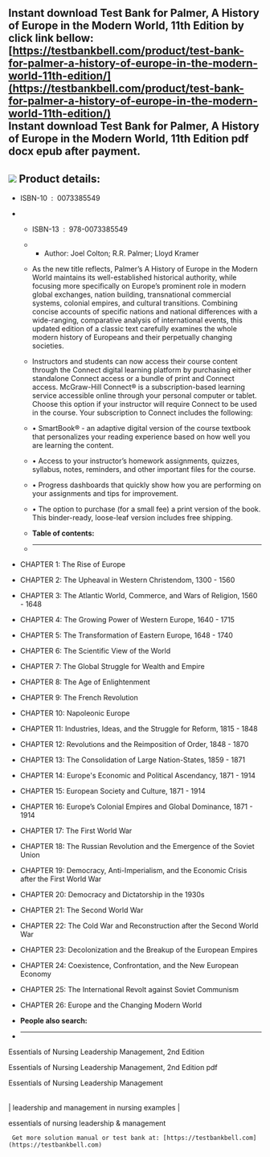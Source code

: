 Instant download **Test Bank for Palmer, A History of Europe in the Modern World, 11th Edition** by click link bellow:  
[https://testbankbell.com/product/test-bank-for-palmer-a-history-of-europe-in-the-modern-world-11th-edition/](https://testbankbell.com/product/test-bank-for-palmer-a-history-of-europe-in-the-modern-world-11th-edition/)  
**Instant download Test Bank for Palmer, A History of Europe in the Modern World, 11th Edition pdf docx epub after payment.**
-----------------------------------------------------------------------------------------------------------------------------


![](https://testbankbell.com/wp-content/uploads/2023/05/0076632857-1.jpg)
**Product details:**
--------------------


* ISBN-10 ‏ : ‎ 0073385549
* * ISBN-13 ‏ : ‎ 978-0073385549
  * * Author: Joel Colton; R.R. Palmer; Lloyd Kramer
   
  * As the new title reflects, Palmer’s A History of Europe in the Modern World maintains its well-established historical authority, while focusing more specifically on Europe’s prominent role in modern global exchanges, nation building, transnational commercial systems, colonial empires, and cultural transitions. Combining concise accounts of specific nations and national differences with a wide-ranging, comparative analysis of international events, this updated edition of a classic text carefully examines the whole modern history of Europeans and their perpetually changing societies.
 
  * Instructors and students can now access their course content through the Connect digital learning platform by purchasing either standalone Connect access or a bundle of print and Connect access. McGraw-Hill Connect® is a subscription-based learning service accessible online through your personal computer or tablet. Choose this option if your instructor will require Connect to be used in the course. Your subscription to Connect includes the following:
 
  * • SmartBook® - an adaptive digital version of the course textbook that personalizes your reading experience based on how well you are learning the content.
  * • Access to your instructor’s homework assignments, quizzes, syllabus, notes, reminders, and other important files for the course.
  * • Progress dashboards that quickly show how you are performing on your assignments and tips for improvement.
  * • The option to purchase (for a small fee) a print version of the book. This binder-ready, loose-leaf version includes free shipping.
  * **Table of contents:**
  * ----------------------
 
* CHAPTER 1: The Rise of Europe
* CHAPTER 2: The Upheaval in Western Christendom, 1300 - 1560
* CHAPTER 3: The Atlantic World, Commerce, and Wars of Religion, 1560 - 1648
* CHAPTER 4: The Growing Power of Western Europe, 1640 - 1715
* CHAPTER 5: The Transformation of Eastern Europe, 1648 - 1740
* CHAPTER 6: The Scientific View of the World
* CHAPTER 7: The Global Struggle for Wealth and Empire
* CHAPTER 8: The Age of Enlightenment
* CHAPTER 9: The French Revolution
* CHAPTER 10: Napoleonic Europe
* CHAPTER 11: Industries, Ideas, and the Struggle for Reform, 1815 - 1848
* CHAPTER 12: Revolutions and the Reimposition of Order, 1848 - 1870
* CHAPTER 13: The Consolidation of Large Nation-States, 1859 - 1871
* CHAPTER 14: Europe's Economic and Political Ascendancy, 1871 - 1914
* CHAPTER 15: European Society and Culture, 1871 - 1914
* CHAPTER 16: Europe’s Colonial Empires and Global Dominance, 1871 - 1914
* CHAPTER 17: The First World War
* CHAPTER 18: The Russian Revolution and the Emergence of the Soviet Union
* CHAPTER 19: Democracy, Anti-Imperialism, and the Economic Crisis after the First World War
* CHAPTER 20: Democracy and Dictatorship in the 1930s
* CHAPTER 21: The Second World War
* CHAPTER 22: The Cold War and Reconstruction after the Second World War
* CHAPTER 23: Decolonization and the Breakup of the European Empires
* CHAPTER 24: Coexistence, Confrontation, and the New European Economy
* CHAPTER 25: The International Revolt against Soviet Communism
* CHAPTER 26: Europe and the Changing Modern World
* **People also search:**
* -----------------------

Essentials of Nursing Leadership Management, 2nd Edition

Essentials of Nursing Leadership Management, 2nd Edition pdf

Essentials of Nursing Leadership Management


|  |
| --- |
| 
leadership and management in nursing examples
 |


 essentials of nursing leadership & management


     Get more solution manual or test bank at: [https://testbankbell.com](https://testbankbell.com)
